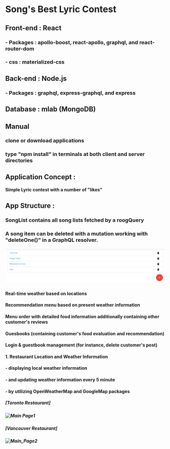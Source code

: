 # Song's Best Lyric Contest

## Front-end : React
###  - Packages : apollo-boost, react-apollo, graphql, and react-router-dom
###  - css : materialized-css
## Back-end : Node.js
###  - Packages : graphql, express-graphql, and express
## Database : mlab (MongoDB)

## Manual
### clone or download applications
### type "npm install" in terminals at both client and server directories  

## Application Concept :
#### Simple Lyric contest with a number of "likes"

## App Structure :
### SongList contains all song lists fetched by a roogQuery 
### A song item can be deleted with a mutation working with "deleteOne()" in a GraphQL resolver.
##### ![Main Page1](songlist.PNG)




#### Real-time weather based on locations
#### Recommendation menu based on present weather information
#### Menu order with detailed food information additionally containing other customer's reviews
#### Guesbooks (containing customer's food evaluation and recommendation)
#### Login & guestbook management (for instance, delete customer's post)

#### 1. Restaurant Location and Weather Information
####      - displaying local weather information 
####      - and updating weather information every 5 minute 
####      - by utilizing OpenWeatherMap and GoogleMap packages
##### [Toronto Restaurant]
##### ![Main Page1](/client/public/images/git_readme/location.PNG)
##### [Vancouver Restaurant]
##### ![Main_Page2](/client/public/images/git_readme/location2.PNG)
